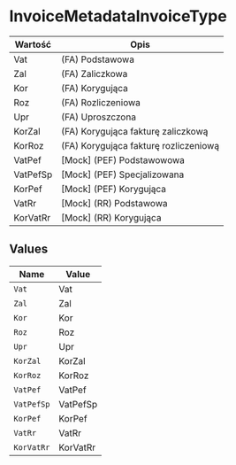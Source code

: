 # InvoiceMetadataInvoiceType

| Wartość | Opis |
| --- | --- |
| Vat | (FA) Podstawowa |
| Zal | (FA) Zaliczkowa |
| Kor | (FA) Korygująca |
| Roz | (FA) Rozliczeniowa |
| Upr | (FA) Uproszczona |
| KorZal | (FA) Korygująca fakturę zaliczkową |
| KorRoz | (FA) Korygująca fakturę rozliczeniową |
| VatPef | [Mock] (PEF) Podstawowowa |
| VatPefSp | [Mock] (PEF) Specjalizowana |
| KorPef | [Mock] (PEF) Korygująca |
| VatRr | [Mock] (RR) Podstawowa |
| KorVatRr | [Mock] (RR) Korygująca |



## Values

| Name       | Value      |
| ---------- | ---------- |
| `Vat`      | Vat        |
| `Zal`      | Zal        |
| `Kor`      | Kor        |
| `Roz`      | Roz        |
| `Upr`      | Upr        |
| `KorZal`   | KorZal     |
| `KorRoz`   | KorRoz     |
| `VatPef`   | VatPef     |
| `VatPefSp` | VatPefSp   |
| `KorPef`   | KorPef     |
| `VatRr`    | VatRr      |
| `KorVatRr` | KorVatRr   |